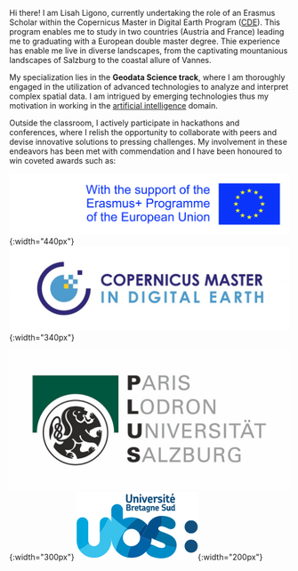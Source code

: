 Hi there! I am Lisah Ligono, currently undertaking the role of an Erasmus Scholar within the Copernicus Master in Digital Earth Program ([CDE](https://master-cde.eu)). This program enables me to study in two countries (Austria and France) leading me to graduating with a European double master degree. Thie experience has enable me live in diverse landscapes, from the captivating mountanious landscapes of Salzburg to the coastal allure of Vannes. 

My specialization lies in the **Geodata Science track**, where I am thoroughly engaged in the utilization of advanced technologies to analyze and interpret complex spatial data. I am intrigued by emerging technologies thus my motivation in working in the [artificial intelligence](https://en.wikipedia.org/wiki/Artificial_intelligence) domain.


Outside the classroom, I actively participate in hackathons and conferences, where I relish the opportunity to collaborate with peers and devise innovative solutions to pressing challenges. My involvement in these endeavors has been met with commendation and I have been honoured to win coveted awards such as:


![Image Description](assets/img/cde_portfolio/erasmus.jpeg){:width="440px"}
![Image Description](assets/img/cde_portfolio/cde.jpg){:width="340px"}

![Image Description](assets/img/cde_portfolio/plus2.jpeg){:width="300px"}
![Image Description](assets/img/cde_portfolio/ubs_logo.png){:width="200px"}



